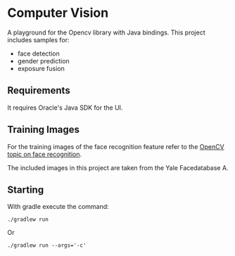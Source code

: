 Computer Vision
===============

A playground for the Opencv library with Java bindings. This project includes samples for:
 - face detection 
 - gender prediction
 - exposure fusion
 
Requirements
------------
It requires Oracle's Java SDK for the UI.

Training Images
---
For the training images of the face recognition feature refer to the 
[OpenCV topic on face recognition](https://docs.opencv.org/2.4/modules/contrib/doc/facerec/facerec_tutorial.html#face-database).

The included images in this project are taken from the Yale Facedatabase A.

Starting
---
With gradle execute the command:
```
./gradlew run
``` 
Or
```
./gradlew run --args='-c'
``` 